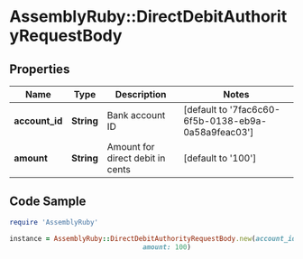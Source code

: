 # AssemblyRuby::DirectDebitAuthorityRequestBody

## Properties

Name | Type | Description | Notes
------------ | ------------- | ------------- | -------------
**account_id** | **String** | Bank account ID | [default to &#39;7fac6c60-6f5b-0138-eb9a-0a58a9feac03&#39;]
**amount** | **String** | Amount for direct debit in cents | [default to &#39;100&#39;]

## Code Sample

```ruby
require 'AssemblyRuby'

instance = AssemblyRuby::DirectDebitAuthorityRequestBody.new(account_id: 7fac6c60-6f5b-0138-eb9a-0a58a9feac03,
                                 amount: 100)
```


